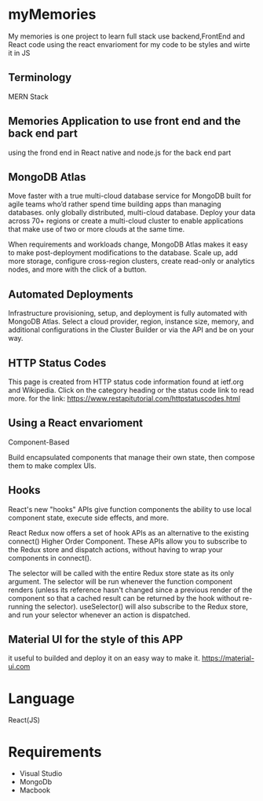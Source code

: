 # myMemories
My memories is one project to learn full stack use backend,FrontEnd and React code using the react envarioment for my code to be styles and wirte it in JS 

## Terminology
MERN Stack



## Memories Application to use front end and the back end part
using the frond end in React native and node.js for the back end part

## MongoDB Atlas
Move faster with a true multi-cloud database service for MongoDB built for agile teams who’d rather spend time building apps than managing databases.
only globally distributed, multi-cloud database. Deploy your data across 70+ regions or create a multi-cloud cluster to enable applications that make use of two or more clouds at the same time.

When requirements and workloads change, MongoDB Atlas makes it easy to make post-deployment modifications to the database. Scale up, add more storage, configure cross-region clusters, create read-only or analytics nodes, and more with the click of a button.

## Automated Deployments
Infrastructure provisioning, setup, and deployment is fully automated with MongoDB Atlas. Select a cloud provider, region, instance size, memory, and additional configurations in the Cluster Builder or via the API and be on your way.

## HTTP Status Codes
This page is created from HTTP status code information found at ietf.org and Wikipedia. 
Click on the category heading or the status code link to read more.
for the link: https://www.restapitutorial.com/httpstatuscodes.html

## Using a React envarioment 

Component-Based

Build encapsulated components that manage their own state, then compose them to make complex UIs.

## Hooks 

React's new "hooks" APIs give function components the ability to use local component state, execute side effects, and more.

React Redux now offers a set of hook APIs as an alternative to the existing connect() Higher Order Component. These APIs allow you to subscribe to the Redux store and dispatch actions, without having to wrap your components in connect().

 The selector will be called with the entire Redux store state as its only argument. The selector will be run whenever the function component renders (unless its reference hasn't changed since a previous render of the component so that a cached result can be returned by the hook without re-running the selector). useSelector() will also subscribe to the Redux store, and run your selector whenever an action is dispatched.


## Material UI for the style of this APP
it useful to builded and deploy it on an easy way to make it.
https://material-ui.com

# Language 
React(JS)

# Requirements
* Visual Studio
* MongoDb
* Macbook
